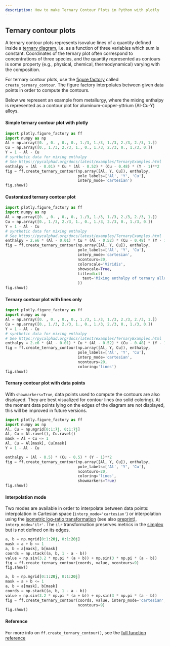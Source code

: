 ```yaml
---
description: How to make Ternary Contour Plots in Python with plotly
---
```

## Ternary contour plots


A ternary contour plots represents isovalue lines of a quantity defined inside a [ternary diagram](https://en.wikipedia.org/wiki/Ternary_plot), i.e. as a function of three variables which sum is constant. Coordinates of the ternary plot often correspond to concentrations of three species, and the quantity represented as contours is some property (e.g., physical, chemical, thermodynamical) varying with the composition.

For ternary contour plots, use the [figure factory](figure-factories.md) called ``create_ternary_contour``. The figure factory interpolates between given data points in order to compute the contours.

Below we represent an example from metallurgy, where the mixing enthalpy is represented as a contour plot for aluminum-copper-yttrium (Al-Cu-Y) alloys.

#### Simple ternary contour plot with plotly

```python
import plotly.figure_factory as ff
import numpy as np
Al = np.array([0. , 0. , 0., 0., 1./3, 1./3, 1./3, 2./3, 2./3, 1.])
Cu = np.array([0., 1./3, 2./3, 1., 0., 1./3, 2./3, 0., 1./3, 0.])
Y = 1 - Al - Cu
# synthetic data for mixing enthalpy
# See https://pycalphad.org/docs/latest/examples/TernaryExamples.html
enthalpy = (Al - 0.01) * Cu * (Al - 0.52) * (Cu - 0.48) * (Y - 1)**2
fig = ff.create_ternary_contour(np.array([Al, Y, Cu]), enthalpy,
                                pole_labels=['Al', 'Y', 'Cu'],
                                interp_mode='cartesian')
fig.show()
```

#### Customized ternary contour plot

```python
import plotly.figure_factory as ff
import numpy as np
Al = np.array([0. , 0. , 0., 0., 1./3, 1./3, 1./3, 2./3, 2./3, 1.])
Cu = np.array([0., 1./3, 2./3, 1., 0., 1./3, 2./3, 0., 1./3, 0.])
Y = 1 - Al - Cu
# synthetic data for mixing enthalpy
# See https://pycalphad.org/docs/latest/examples/TernaryExamples.html
enthalpy = 2.e6 * (Al - 0.01) * Cu * (Al - 0.52) * (Cu - 0.48) * (Y - 1)**2 - 5000
fig = ff.create_ternary_contour(np.array([Al, Y, Cu]), enthalpy,
                                pole_labels=['Al', 'Y', 'Cu'],
                                interp_mode='cartesian',
                                ncontours=20,
                                colorscale='Viridis',
                                showscale=True,
                                title=dict(
                                  text='Mixing enthalpy of ternary alloy'
                                ))
fig.show()
```

#### Ternary contour plot with lines only

```python
import plotly.figure_factory as ff
import numpy as np
Al = np.array([0. , 0. , 0., 0., 1./3, 1./3, 1./3, 2./3, 2./3, 1.])
Cu = np.array([0., 1./3, 2./3, 1., 0., 1./3, 2./3, 0., 1./3, 0.])
Y = 1 - Al - Cu
# synthetic data for mixing enthalpy
# See https://pycalphad.org/docs/latest/examples/TernaryExamples.html
enthalpy = 2.e6 * (Al - 0.01) * Cu * (Al - 0.52) * (Cu - 0.48) * (Y - 1)**2 - 5000
fig = ff.create_ternary_contour(np.array([Al, Y, Cu]), enthalpy,
                                pole_labels=['Al', 'Y', 'Cu'],
                                interp_mode='cartesian',
                                ncontours=20,
                                coloring='lines')
fig.show()
```

#### Ternary contour plot with data points

With `showmarkers=True`, data points used to compute the contours are also displayed. They are best visualized for contour lines (no solid coloring). At the moment data points lying on the edges of the diagram are not displayed, this will be improved in future versions.

```python
import plotly.figure_factory as ff
import numpy as np
Al, Cu = np.mgrid[0:1:7j, 0:1:7j]
Al, Cu = Al.ravel(), Cu.ravel()
mask = Al + Cu <= 1
Al, Cu = Al[mask], Cu[mask]
Y = 1 - Al - Cu

enthalpy = (Al - 0.5) * (Cu - 0.5) * (Y - 1)**2
fig = ff.create_ternary_contour(np.array([Al, Y, Cu]), enthalpy,
                                pole_labels=['Al', 'Y', 'Cu'],
                                ncontours=20,
                                coloring='lines',
                                showmarkers=True)
fig.show()
```

#### Interpolation mode

Two modes are available in order to interpolate between data points: interpolation in Cartesian space (`interp_mode='cartesian'`) or interpolation using the [isometric log-ratio transformation](https://link.springer.com/article/10.1023/A:1023818214614) (see also [preprint](https://www.researchgate.net/profile/Leon_Parent2/post/What_is_the_best_approach_for_diagnosing_nutrient_disorders_and_formulating_fertilizer_recommendations/attachment/59d62a69c49f478072e9cf3f/AS%3A272541220835360%401441990298625/download/Egozcue+et+al+2003.pdf)),  `interp_mode='ilr'`. The `ilr` transformation preserves metrics in the [simplex](https://en.wikipedia.org/wiki/Simplex) but is not defined on its edges.

```python
a, b = np.mgrid[0:1:20j, 0:1:20j]
mask = a + b <= 1
a, b = a[mask], b[mask]
coords = np.stack((a, b, 1 - a - b))
value = np.sin(3.2 * np.pi * (a + b)) + np.sin(3 * np.pi * (a - b))
fig = ff.create_ternary_contour(coords, value, ncontours=9)
fig.show()
```

```python
a, b = np.mgrid[0:1:20j, 0:1:20j]
mask = a + b <= 1
a, b = a[mask], b[mask]
coords = np.stack((a, b, 1 - a - b))
value = np.sin(3.2 * np.pi * (a + b)) + np.sin(3 * np.pi * (a - b))
fig = ff.create_ternary_contour(coords, value, interp_mode='cartesian',
                                ncontours=9)
fig.show()
```

#### Reference

For more info on `ff.create_ternary_contour()`, see the [full function reference](/reference/figure-factory.md#plotly.figure_factory.create_ternary_contour)
